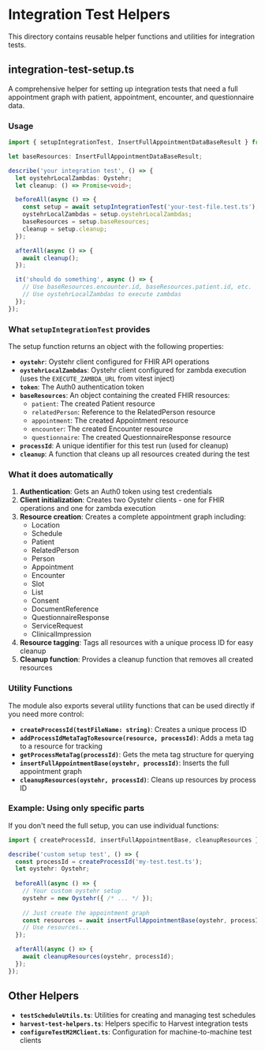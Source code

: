 # Integration Test Helpers

This directory contains reusable helper functions and utilities for integration tests.

## integration-test-setup.ts

A comprehensive helper for setting up integration tests that need a full appointment graph with patient, appointment, encounter, and questionnaire data.

### Usage

```typescript
import { setupIntegrationTest, InsertFullAppointmentDataBaseResult } from '../helpers/integration-test-setup';

let baseResources: InsertFullAppointmentDataBaseResult;

describe('your integration test', () => {
  let oystehrLocalZambdas: Oystehr;
  let cleanup: () => Promise<void>;

  beforeAll(async () => {
    const setup = await setupIntegrationTest('your-test-file.test.ts');
    oystehrLocalZambdas = setup.oystehrLocalZambdas;
    baseResources = setup.baseResources;
    cleanup = setup.cleanup;
  });

  afterAll(async () => {
    await cleanup();
  });

  it('should do something', async () => {
    // Use baseResources.encounter.id, baseResources.patient.id, etc.
    // Use oystehrLocalZambdas to execute zambdas
  });
});
```

### What `setupIntegrationTest` provides

The setup function returns an object with the following properties:

- **`oystehr`**: Oystehr client configured for FHIR API operations
- **`oystehrLocalZambdas`**: Oystehr client configured for zambda execution (uses the `EXECUTE_ZAMBDA_URL` from vitest inject)
- **`token`**: The Auth0 authentication token
- **`baseResources`**: An object containing the created FHIR resources:
  - `patient`: The created Patient resource
  - `relatedPerson`: Reference to the RelatedPerson resource
  - `appointment`: The created Appointment resource
  - `encounter`: The created Encounter resource
  - `questionnaire`: The created QuestionnaireResponse resource
- **`processId`**: A unique identifier for this test run (used for cleanup)
- **`cleanup`**: A function that cleans up all resources created during the test

### What it does automatically

1. **Authentication**: Gets an Auth0 token using test credentials
2. **Client initialization**: Creates two Oystehr clients - one for FHIR operations and one for zambda execution
3. **Resource creation**: Creates a complete appointment graph including:
   - Location
   - Schedule
   - Patient
   - RelatedPerson
   - Person
   - Appointment
   - Encounter
   - Slot
   - List
   - Consent
   - DocumentReference
   - QuestionnaireResponse
   - ServiceRequest
   - ClinicalImpression
4. **Resource tagging**: Tags all resources with a unique process ID for easy cleanup
5. **Cleanup function**: Provides a cleanup function that removes all created resources

### Utility Functions

The module also exports several utility functions that can be used directly if you need more control:

- **`createProcessId(testFileName: string)`**: Creates a unique process ID
- **`addProcessIdMetaTagToResource(resource, processId)`**: Adds a meta tag to a resource for tracking
- **`getProcessMetaTag(processId)`**: Gets the meta tag structure for querying
- **`insertFullAppointmentBase(oystehr, processId)`**: Inserts the full appointment graph
- **`cleanupResources(oystehr, processId)`**: Cleans up resources by process ID

### Example: Using only specific parts

If you don't need the full setup, you can use individual functions:

```typescript
import { createProcessId, insertFullAppointmentBase, cleanupResources } from '../helpers/integration-test-setup';

describe('custom setup test', () => {
  const processId = createProcessId('my-test.test.ts');
  let oystehr: Oystehr;
  
  beforeAll(async () => {
    // Your custom oystehr setup
    oystehr = new Oystehr({ /* ... */ });
    
    // Just create the appointment graph
    const resources = await insertFullAppointmentBase(oystehr, processId);
    // Use resources...
  });

  afterAll(async () => {
    await cleanupResources(oystehr, processId);
  });
});
```

## Other Helpers

- **`testScheduleUtils.ts`**: Utilities for creating and managing test schedules
- **`harvest-test-helpers.ts`**: Helpers specific to Harvest integration tests
- **`configureTestM2MClient.ts`**: Configuration for machine-to-machine test clients
